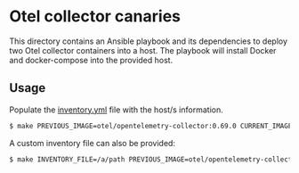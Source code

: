 # Otel collector canaries

This directory contains an Ansible playbook and its dependencies to deploy two
Otel collector containers into a host. The playbook will install Docker and docker-compose into the provided host.

## Usage

Populate the [inventory.yml](./inventory.yml) file with the host/s information.

```bash
$ make PREVIOUS_IMAGE=otel/opentelemetry-collector:0.69.0 CURRENT_IMAGE=otel/opentelemetry-collector:0.70.0
```

A custom inventory file can also be provided:

```bash
$ make INVENTORY_FILE=/a/path PREVIOUS_IMAGE=otel/opentelemetry-collector:0.69.0 CURRENT_IMAGE=otel/opentelemetry-collector:0.70.0
```

